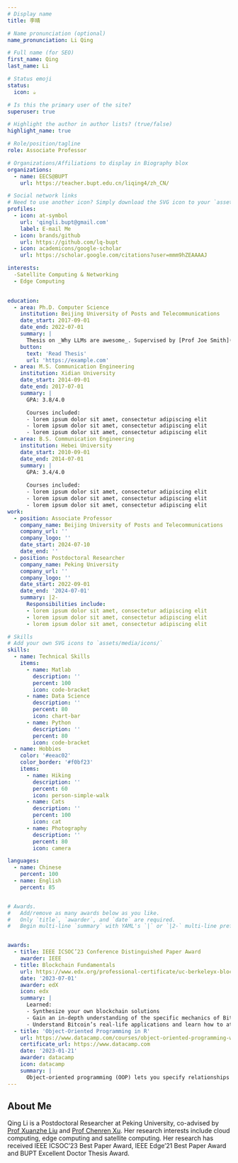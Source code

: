 ```yaml
---
# Display name
title: 李晴

# Name pronunciation (optional)
name_pronunciation: Li Qing

# Full name (for SEO)
first_name: Qing
last_name: Li

# Status emoji
status:
  icon: ☕️

# Is this the primary user of the site?
superuser: true

# Highlight the author in author lists? (true/false)
highlight_name: true

# Role/position/tagline
role: Associate Professor

# Organizations/Affiliations to display in Biography blox
organizations:
  - name: EECS@BUPT
    url: https://teacher.bupt.edu.cn/liqing4/zh_CN/

# Social network links
# Need to use another icon? Simply download the SVG icon to your `assets/media/icons/` folder.
profiles:
  - icon: at-symbol
    url: 'qingli.bupt@gmail.com'
    label: E-mail Me
  - icon: brands/github
    url: https://github.com/lq-bupt
  - icon: academicons/google-scholar
    url: https://scholar.google.com/citations?user=mmm9hZEAAAAJ

interests:
  -Satellite Computing & Networking
  - Edge Computing
  

education:
  - area: Ph.D. Computer Science
    institution: Beijing University of Posts and Telecommunications
    date_start: 2017-09-01
    date_end: 2022-07-01
    summary: |
      Thesis on _Why LLMs are awesome_. Supervised by [Prof Joe Smith](https://example.com). Presented papers at 5 IEEE conferences with the contributions being published in 2 Springer journals.
    button:
      text: 'Read Thesis'
      url: 'https://example.com'
  - area: M.S. Communication Engineering
    institution: Xidian University
    date_start: 2014-09-01
    date_end: 2017-07-01
    summary: |
      GPA: 3.8/4.0

      Courses included:
      - lorem ipsum dolor sit amet, consectetur adipiscing elit
      - lorem ipsum dolor sit amet, consectetur adipiscing elit
      - lorem ipsum dolor sit amet, consectetur adipiscing elit
  - area: B.S. Communication Engineering
    institution: Hebei University
    date_start: 2010-09-01
    date_end: 2014-07-01
    summary: |
      GPA: 3.4/4.0
      
      Courses included:
      - lorem ipsum dolor sit amet, consectetur adipiscing elit
      - lorem ipsum dolor sit amet, consectetur adipiscing elit
      - lorem ipsum dolor sit amet, consectetur adipiscing elit
work:
  - position: Associate Professor
    company_name: Beijing University of Posts and Telecommunications
    company_url: ''
    company_logo: ''
    date_start: 2024-07-10
    date_end: ''
  - position: Postdoctoral Researcher
    company_name: Peking University
    company_url: ''
    company_logo: ''
    date_start: 2022-09-01
    date_end: '2024-07-01'
    summary: |2-
      Responsibilities include:
      - lorem ipsum dolor sit amet, consectetur adipiscing elit
      - lorem ipsum dolor sit amet, consectetur adipiscing elit
      - lorem ipsum dolor sit amet, consectetur adipiscing elit

# Skills
# Add your own SVG icons to `assets/media/icons/`
skills:
  - name: Technical Skills
    items:
      - name: Matlab
        description: ''
        percent: 100
        icon: code-bracket
      - name: Data Science
        description: ''
        percent: 80
        icon: chart-bar
      - name: Python
        description: ''
        percent: 80
        icon: code-bracket
  - name: Hobbies
    color: '#eeac02'
    color_border: '#f0bf23'
    items:
      - name: Hiking
        description: ''
        percent: 60
        icon: person-simple-walk
      - name: Cats
        description: ''
        percent: 100
        icon: cat
      - name: Photography
        description: ''
        percent: 80
        icon: camera

languages:
  - name: Chinese
    percent: 100
  - name: English
    percent: 85


# Awards.
#   Add/remove as many awards below as you like.
#   Only `title`, `awarder`, and `date` are required.
#   Begin multi-line `summary` with YAML's `|` or `|2-` multi-line prefix and indent 2 spaces below.


awards:
  - title: IEEE ICSOC’23 Conference Distinguished Paper Award
    awarder: IEEE
  - title: Blockchain Fundamentals
    url: https://www.edx.org/professional-certificate/uc-berkeleyx-blockchain-fundamentals
    date: '2023-07-01'
    awarder: edX
    icon: edx
    summary: |
      Learned:
      - Synthesize your own blockchain solutions
      - Gain an in-depth understanding of the specific mechanics of Bitcoin
      - Understand Bitcoin’s real-life applications and learn how to attack and destroy Bitcoin, Ethereum, smart contracts and Dapps, and alternatives to Bitcoin’s Proof-of-Work consensus algorithm
  - title: 'Object-Oriented Programming in R'
    url: https://www.datacamp.com/courses/object-oriented-programming-with-s3-and-r6-in-r
    certificate_url: https://www.datacamp.com
    date: '2023-01-21'
    awarder: datacamp
    icon: datacamp
    summary: |
      Object-oriented programming (OOP) lets you specify relationships between functions and the objects that they can act on, helping you manage complexity in your code. This is an intermediate level course, providing an introduction to OOP, using the S3 and R6 systems. S3 is a great day-to-day R programming tool that simplifies some of the functions that you write. R6 is especially useful for industry-specific analyses, working with web APIs, and building GUIs.
---
```


## About Me

Qing Li is a Postdoctoral Researcher at Peking University, co-advised by [Prof Xuanzhe Liu](http://www.liuxuanzhe.com/) and [Prof Chenren Xu](https://soar.group/chenren). Her research interests include cloud computing, edge computing and satellite computing. Her research has received IEEE ICSOC’23 Best Paper Award, IEEE Edge’21 Best Paper Award and BUPT Excellent Doctor Thesis Award.
